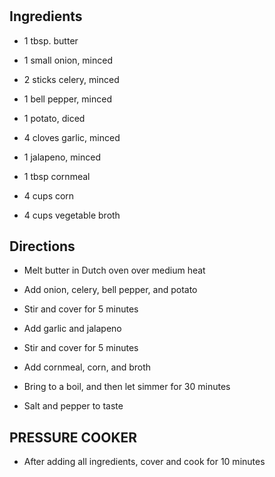 # 

## Ingredients

- 1 tbsp. butter

- 1 small onion, minced

- 2 sticks celery, minced

- 1 bell pepper, minced

- 1 potato, diced

- 4 cloves garlic, minced

- 1 jalapeno, minced

- 1 tbsp cornmeal

- 4 cups corn

- 4 cups vegetable broth

## Directions

- Melt butter in Dutch oven over medium heat

- Add onion, celery, bell pepper, and potato

- Stir and cover for 5 minutes

- Add garlic and jalapeno

- Stir and cover for 5 minutes

- Add cornmeal, corn, and broth

- Bring to a boil, and then let simmer for 30 minutes

- Salt and pepper to taste

## PRESSURE COOKER

- After adding all ingredients, cover and cook for 10 minutes
